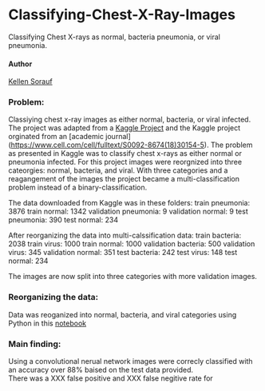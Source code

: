# Classifying-Chest-X-Ray-Images
Classifying Chest X-rays as normal, bacteria pneumonia, or viral pneumonia.

#### Author
[Kellen Sorauf](https://www.linkedin.com/in/kellen-sorauf-3983505/)

### Problem:
Classiying chest x-ray images as either normal, bacteria, or viral infected. The project was adapted from a [Kaggle Project](https://www.kaggle.com/paultimothymooney/chest-xray-pneumonia) and the Kaggle project orginated from an [academic journal] (https://www.cell.com/cell/fulltext/S0092-8674(18)30154-5). The problem as presented in Kaggle was to classify chest x-rays as either normal or pneumonia infected. For this project images were reorgnized into three cateorgies: normal, bacteria, and viral.  With three categories and a reagangement of the images the project became a multi-classification problem instead of a binary-classification.  

The data downloaded from Kaggle was in these folders:
train pneumonia: 3876
train normal: 1342
validation pneumonia: 9
validation normal: 9
test pneumonia: 390
test normal: 234

After reorganizing the data into multi-calssification data:
train bacteria: 2038
train virus: 1000
train normal: 1000
validation bacteria: 500
validation virus: 345
validation normal: 351
test bacteria: 242
test virus: 148
test normal: 234

The images are now split into three categories with more validation images.

### Reorganizing the data:
Data was reoganized into normal, bacteria, and viral categories using Python in this [notebook]()


### Main finding:
Using a convolutional nerual network images were correcly classified with an accuracy over 88% baised on the test data provided.  
There was a XXX false positive and XXX false negitive rate for 


